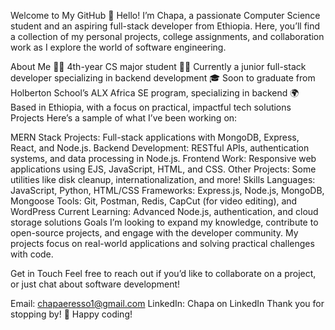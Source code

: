 Welcome to My GitHub 👋
Hello! I’m Chapa, a passionate Computer Science student and an aspiring full-stack developer from Ethiopia. Here, you’ll find a collection of my personal projects, college assignments, and collaboration work as I explore the world of software engineering.

About Me
🧑‍🎓 4th-year CS major student
👨‍💻 Currently a junior full-stack developer specializing in backend development
🎓 Soon to graduate from Holberton School’s ALX Africa SE program, specializing in backend
🌍 Based in Ethiopia, with a focus on practical, impactful tech solutions
Projects
Here’s a sample of what I’ve been working on:

MERN Stack Projects: Full-stack applications with MongoDB, Express, React, and Node.js.
Backend Development: RESTful APIs, authentication systems, and data processing in Node.js.
Frontend Work: Responsive web applications using EJS, JavaScript, HTML, and CSS.
Other Projects: Some utilities like disk cleanup, internationalization, and more!
Skills
Languages: JavaScript, Python, HTML/CSS
Frameworks: Express.js, Node.js, MongoDB, Mongoose
Tools: Git, Postman, Redis, CapCut (for video editing), and WordPress
Current Learning: Advanced Node.js, authentication, and cloud storage solutions
Goals
I’m looking to expand my knowledge, contribute to open-source projects, and engage with the developer community. My projects focus on real-world applications and solving practical challenges with code.

Get in Touch
Feel free to reach out if you’d like to collaborate on a project, or just chat about software development!

Email: chapaeresso1@gmail.com
LinkedIn: Chapa on LinkedIn
Thank you for stopping by! 👋 Happy coding!
